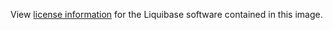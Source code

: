 View [license information](https://github.com/liquibase/liquibase/blob/master/LICENSE.txt) for the Liquibase software contained in this image.
